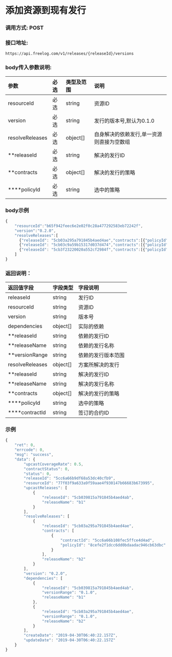 # 添加资源到现有发行

### 调用方式: POST

### 接口地址:

```
https://api.freelog.com/v1/releases/{releaseId}/versions
```

### body传入参数说明:

| 参数 | 必选 | 类型及范围 | 说明 |
| :--- | :--- | :--- | :--- |
|resourceId|必选|string|资源ID|
|version|必选|string|发行的版本号,默认为0.1.0|
|resolveReleases|必选|object[]|自身解决的依赖发行,单一资源则直接为空数组|
|**releaseId|必选|string|解决的发行ID|
|**contracts|必选|object[]|解决的发行的策略|
|****policyId|必选|string|选中的策略|

### body示例

```js
{
	"resourceId":"b65f942feec6e2e02f0c28a477292583eb72242f",
    "version":"0.2.0",
    "resolveReleases":[
      {"releaseId": "5cb03a295a791845b4aed4ae","contracts":[{"policyId":"8cefe2f1dcc6dd0bdaadac946cb63dbc"}]},
      {"releaseId": "5cb03c9a59b15317d037d474","contracts":[{"policyId":"8cefe2f1dcc6dd0bdaadac946cb63dbc"}]},
      {"releaseId": "5cb3f23220020a552cf2984f","contracts":[{"policyId":"8cefe2f1dcc6dd0bdaadac946cb63dbc"}]}
    ]
}
```

### 返回说明：

| 返回值字段 | 字段类型 | 字段说明 |
| :--- | :--- | :--- |
| releaseId | string | 发行ID|
| resourceId | string | 资源ID|
| version | string | 版本号 |
| dependencies | object[] | 实际的依赖 |
| **releaseId | string | 依赖的发行ID |
| **releaseName | string | 依赖的发行名称 |
| **versionRange | string | 依赖的发行版本范围 |
| resolveReleases |object[] | 方案所解决的发行 |
| **releaseId |string | 解决的发行ID |
| **releaseName |string | 解决的发行名称 |
| **contracts | object[] | 解决的发行的策略 |
| ****policyId | string | 选中的策略 |
| ****contractId |string | 签订的合约ID |


### 示例

```js
{
    "ret": 0,
    "errcode": 0,
    "msg": "success",
    "data": {
        "upcastCoverageRate": 0.5,
        "contractStatus": 0,
        "status": 0,
        "releaseId": "5cc6a66b9df68a53dc40cfb9",
        "resourceId": "77f03f9a633a9f59aae4f930147b66683b673995",
        "upcastReleases": [
            {
                "releaseId": "5cb039815a791845b4aed4ab",
                "releaseName": "b1"
            }
        ],
        "resolveReleases": [
            {
                "releaseId": "5cb03a295a791845b4aed4ae",
                "contracts": [
                    {
                        "contractId": "5cc6a66b108fec5ffce4d4ad",
                        "policyId": "8cefe2f1dcc6dd0bdaadac946cb63dbc"
                    }
                ],
                "releaseName": "b2"
            }
        ],
        "version": "0.2.0",
        "dependencies": [
            {
                "releaseId": "5cb039815a791845b4aed4ab",
                "versionRange": "0.1.0",
                "releaseName": "b1"
            },
            {
                "releaseId": "5cb03a295a791845b4aed4ae",
                "versionRange": "0.1.0",
                "releaseName": "b2"
            }
        ],
        "createDate": "2019-04-30T06:40:22.157Z",
        "updateDate": "2019-04-30T06:40:22.157Z"
    }
}
```
